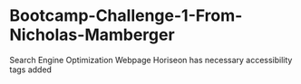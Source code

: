 # Bootcamp-Challenge-1-From-Nicholas-Mamberger
Search Engine Optimization Webpage Horiseon has necessary accessibility tags added

